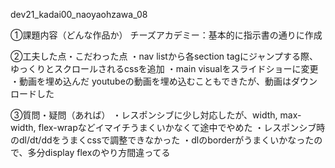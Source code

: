 dev21_kadai00_naoyaohzawa_08

①課題内容（どんな作品か）
チーズアカデミー：基本的に指示書の通りに作成

②工夫した点・こだわった点
・nav listから各section tagにジャンプする際、ゆっくりとスクロールされるcssを追加
・main visualをスライドショーに変更
・動画を埋め込んだ youtubeの動画を埋め込むこともできたが、動画はダウンロードした

③質問・疑問（あれば）
・レスポンシブに少し対応したが、width, max-width, flex-wrapなどイマイチうまくいかなくて途中でやめた
・レスポンシブ時のdl/dt/ddをうまくcssで調整できなかった
・dlのborderがうまくいかなったので、多分display flexのやり方間違ってる
